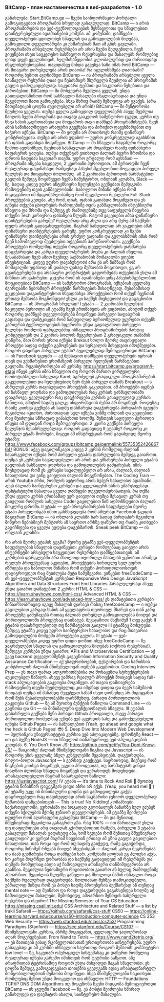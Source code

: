 ### BitCamp - план наставничества в веб-разработке - 1.0  
განახლება: Start.BitCamp.ge — ჩვენი საინფორმაციო პორტალი გამოგადგებათ პროგრამის სრულად გასავლელად.
BitCamp — ი არის პროგრამირების და ვებ-ტექნოლოგიების შესწავლითა და სწავლებით დაინტერესებული ადამიანების კომუნა.
ამ კომუნაში, დამწყები დეველოპერები ცდილობენ სწავლას და გამოცდილების მიღებას, გამოცდილი დეველოპრები კი ეხმარებიან მათ ამ გზის გავლაში.
პროგრამაში არსებული რესურსები არ არის ჩვენი შედგენილი. ჩვენ ვიყენებთ ისეთ საუკეთესო სასწავლო რესურსებსა და მასალებს რომლებიც ღიად დევს ყველასთვის, ხელმისაწვდომია გლობალურად და ძირითადად ინგლისურენოვანია.
თავიდანვე მინდა გავუსვა ხაზი იმას რომ BitCamp — ის მთავარი ღირებულება არის ღიაობა!
რა იგულისხმება ღიაობაში?
როგორც ზემოთ ავღნიშნეთ BitCamp — ის პროგრამაში არსებული ყველა სასწავლო რესურსი ღიაა და ნებისმიერ მსურველს შეუძლია ამ პროგრამის გავლა დამოუკიდებლად. საკუთარი ტემპით და საკუთარი წესებითა და პირობებით.
BitCamp — ში მოხვედრა შეუძლია ყველას. უნდა გაითვალისწინოთ რომ სასწავლო მასალები ინგლისურადაა და უნდა შეგეძლოთ მათი გამოყენება. სხვა მხრივ რაიმე შეზღუდვა არ გვაქვს. (არა მათემატიკის ცოდნა აუცილებელი არ არის!)
BitCamp — ში მენტორობა შეუძლია ყველას. თუმცა ყველა გამოცდილ დეველოპერს ასევე შეუძლია წაიღოს ჩვენი პროგრამა და თავად გააკეთოს სამენტორო ჯგუფი, კურსი თუ სხვა სახის გაერთიანება და მოუყაროს თავი დამწყებ პროგრამისტებს. ჩვენ ამის საწინააღმდეგო არაფერი გვექნება და პირიქით დავეხმარებით თუ საჭირო იქნება.
BitCamp — ში ყოფნა არ მოითხოვს რაიმე ფინანსურ კონტრიბუციას. თუმცა არ არის უფასო! — უფრო კონკრეტულად აგიხსნით რა ფასის გადახდა მოგიწევთ.
BitCamp — ში სწავლის საფასური
როგორც ზემოთ ავღნიშნეთ, ჩვენთან სასწავლად არ მოგიწევთ რაიმე ფინანსური საფასურის გაღება.
თუმცა თქვენგან ვითხოვთ ძალიან ბევრი შრომისა და დროის ჩადებას საკუთარ თავში.
უფრო ვრცალდ რომ ავხსნათ — პროგრამა იწყება საცდელი, 2 კვირიანი პერიოდით. ამ პერიოდში ჩვენ რეალურად დავინახავთ რამდენად პასუხისმგებლობით მოეკიდეთ პირველ ჩელენჯს და მიიყვანეთ ბოლომდე. ამ 2 კვირიანი პერიოდის წარმატებით გავლის შემდეგ მოგიწვევთ ჩვენს სამენტორო, ონლაინ კლასში, Slack — ზე. სადაც კიდევ უფრო ინტენსიური ჩელენჯები გექნებათ შემდგომი რამოდენიმე თვის განმავლობაში. საბოლოო მიზანი იქნება რომ მიგიყვანოთ იმ მდგომარეობამდე რომ შეგეძლოთ რეალური Full-Stack პროექტების კეთება.
ასე რომ, დიახ, ფასის გადახდა მოგიწევთ და ეს იქნება თქვენი ცხოვრების რამოდენიმე თვის განმავლობაში ინტენსიური სწავლა და შრომა და შემდეგ ეს რამოდენიმე თვე საფუძველს ჩაუყრის თქვენი Tech კარიერის დასაწყის წლებს.
რატომ ვაკეთებთ ამას ფინანსური დაინტერესების გარეშე?
რეალურად არც ახლა და არც მერე ამ საქმეში ფულს არავის გადავახდევინებთ, მაგრამ ნამდვილად არ ვაკეთებთ ამას ფინანსური დაინტერესების გარეშე. უფრო კონკრეტულად კი ჩვენი ფინანსური დაინტერესება არის გრძელ ვადიანი და გულისხმობს იმას რომ ჩვენ სამომავლოდ შევძლებთ თქვენთან პარტნიორობას. გვექნება პროექტები რომელშიც თქვენი როგორც დეველოპერების დახმარება დაგვჭირდება და კარგი დეველოპერების პოვნა კი ძალიან ძნელია. შესაბამისად ჩვენ ამით ჩვენივე საქმიანობის მომავალში ვდებთ ინვესტიციას. კიდევ უფრო დავაზუსტოთ! არა ეს არ ნიშნავს რომ მომავალში უფასოდ ან დაბალ ფასად მუშაობას მოგთხოვთ, ეგ არ გვაინტერესებს და არანაერი კონტრაქტის გაფორმებას თქვენთან ეხლა ამ მიზნით არ ვაპირებთ. გვჯერა რომ ის ადამიანები ვინც პასუხისმგებლობით მოეკიდებიან BitCamp — ის სამენტორო პროგრამას, იქნებიან ყველაზე ძვირფასნი ნებისმიერ პროექტში წარმატების მისაღწევად. შესაბამისად ვეცდებით დაგაინტერესოთ სხვადასხვა პროექტებით რომ თქვენ ჩვენთან ერთად მუშაობა მოგწონდეთ!
ეხლა კი საქმეს მივხედოთ! და გაგაცნობთ BitCamp — ის პროგრამას სრულად!
I ეტაპი — 2 კვირიანი ჩელენჯი/საცდელი პერიოდი
ამ ეტაპზე ჩვენ ერთმანეთს არ ვიცნობთ, ამიტომ თქვენ როგორც დამწყებ დეველოპერებს მოგიწევთ პირველი საფასურის გადახდა და დამტკიცება რომ ნამდვილად სერიოზულად უყურებთ თქვენს კარიერას ტექნოლოგიების სფეროში.
უნდა გადალახოთ პირველი ჩელენჯი რომლის ფარგლებშიც ისწავლით პროგრამირების მარტივ კონცეფციებს და 2 კვირის ბოლოს შეგეძლებათ 2 გრაფიკული თამაშის დაწერა, მათ შორის ერთი იქნება Brekout ხოლო მეორე თავისუფალი პროექტი სადაც თქვენი გემოვნების და სურვილის მიხედვით იმოქმედებთ.
როგორ დავიწყო პირველი ეტაპი?
აუცილებლად შემოგვიერთდი BitCamp — ის Facebook ჯგუფში — აქ შენსავით დამწყები დეველოპერები იყრიან თავს და ვეხმარებით ერთმანეთს პირველი ჩელენჯის წარმატებით გავლაში.
რეგისტრირდები ამ კურსზე: https://start.bitcamp.ge/program/i-etapi
იწყებ კურსს იმის სწავლით თუ როგორ მართო ვირტუალური რობოტი/ძაღლი სახელად Karel;
აგრძელებ გრაფიკული პროგრამირების გაკვეთილებით და ჩელენჯებით;
წერ შენს პირველ თამაშს Breakout — ს
ასრულებ კურსს თავისუფალი პროექტის გაკეთებით. ამ პროექტში იყენებ იმ ნასწავლ ცოდნასა და გამოცდილებას რაც კურსის განმავლობაში დააგროვე.
ყველაფერი რაც დაგჭირდება კურსის გასავლელად კურსის ნაწილია, ამიტომ სადმე ცალკე ინფორმაციის ძებნა არ მოგიწევს.
როდესაც რაიმე კითხვა გექნება ან სადმე დახმარება დაგჭირდება პირდაპირ ჯგუფში შეგიძლია იკითხო, ძირითადად სულ იქნება ვინმე ონლაინ და ვეცდებით რაც შეიძლება სწრაფად გიპასუხოთ ხოლმე.
შენთვის საცდელი პერიოდი იწყება იმ დღიდან როცა შემოგვიერთდი. 2 კვირა გექნება პირველი ჩელენჯის შესასრულებლად.
როგორ გადავიდე II ეტაპზე?
როგორც კი პირველ ეტაპს მორჩები, მიყევი ამ ინსტრუქციას რომ გადახვიდე მეორე ეტაპზე: https://www.facebook.com/groups/bitcamp.ge/permalink/5573535242686764/
BONUS: აქვე დაგილინკავთ კიდევ 2 კურსს რომელიც ძალიან სასარგებლო იქნება რომ პირველი ეტაპის დასრულების შემდეგ გაიაროთ.
თუმცა ეს კურსები სავალდებულო არ არის და ემსახურება პირველი ეტაპის გავლისას ნასწავლი ცოდნისა და გამოცდილების გამყარებას.
იმის მიუხედავად რომ ეს კურსები სავალდებულო არ არის, ძალიან, ძალიან სახალისოა და ვინც გაივლით ძალიან მოგეწონებათ.
The Coding Train — არის Youtube არხი, რომლის ავტორიც არის სუპერ სახალისო ადამიანი, აქვს ძალიან საინტერესო კურსები და ყველაფერს ხსნის უმარტივესად. ფანტასტიური მასალაა ყველა დამწყები დეველოპერისათვის.
რა თქმა უნდა ყველა კურსს ერთბაშად ვერ გაივლით თუმცა შესავალ კურსს თუ გაივლით რომლის სახელია Code! გაცილებით წინ აღმოჩნდებით ძალიან მოკლრე დროში.
II ეტაპი — ვებ-პროგრამირების საფუძვლები
მეორე ეტაპი პირველისგან იმით განსხვავდება რომ ამჯერად Facebook ჯგუფის მაგივრად BitCamp — ის ონლაინ კლასში ხარ სადაც პირდაპირ შეგიძლი მიწერო ნებისმიერ მენტორს ან საერთო არხზე დაწერო თუ რაიმე კითხვები გაგიჩნდება და ყველა ეცდება დაგეხმაროს.
Sneak peek BitCamp — ის ონლაინ კლასში:

რა არის მეორე ეტაპის გეგმა?
მეორე ეტაპზე ვებ-დეველოპმენტის საფუძვლების სწავლას დავიწყებთ:
კურსები რომლებსაც გაივლი არის ინტერნეტში არსებული საუკეთესო რესურსები დამწყებთათვის.
ამ კურსების ფარგლებში არა მხოლოდ თეორიულ მასალას ეცნობით არამედ რელურ პროექტებსაც აკეთებთ, პროექტების სირთულე სულ უფრო იზრდება და საბოლოო მიზანია რომ თქვენი პორთფოლიოსთვის დაგიგროვდეთ რაც შეიძლება მეტი ნამუშევარი.
ვიწყებთ freeCodeCamp — ის ვებ-დეველოპმენტის კურსებით
Responsive Web Design
JavaScript Algorithms and Data Structures
Front End Libraries
პარალელურად ასევე უნდა გაიარო დამატებით 2 კურსი:
HTML & CSS — https://learn.shayhowe.com/html-css/
Advanced HTML & CSS — https://learn.shayhowe.com/advanced-html-css/
ეს დამატებითი კურსები შინაარსობრივად იგივე მასალას ფარავს რასაც freeCodeCamp — ი თუმცა გაცილებით კარგად ხსნის ამ ყველაფრის თეორიულ მხარეს და თან კარგ პროექტზე გამუშავებს რითაც ძალიან ღირებულ გამოცდილებას მიიღებ და პორთფოლიოში პროექტსაც დაიმატებ.
შევაჯამოთ: მაქსიმუმ 1 თვე გაქვს II ეტაპის დასასრულებლად თუ წარმატებით გაივლი III ეტაპზეც მოხვდები.
შემდეგ ეტაპზე კიდევ უფრო საინტერესო სახალისო და რაც მთავარია გამოდცილების მომცემი პროექტები გელის.
III ეტაპი — ვებ-დეველოპმენტი კიდევ უფრო დიდი დოზით
ისევ freeCodeCamp — ზე ვაგრძელებთ სწავლას და გამოცდილების მიღებას (ოქროს რესურსია!).
შემდეგი კურსები უნდა გაიარო:
APIs and Microservices Certification — აქ უკვე backend დეველოპმენტს გავეცნობით
Information Security and Quality Assurance Certification — აქ უსაფრთხოების, ტესტირების და ხარისხის კონტროლის ძალიან მნიშვნელოვან თემებს გაეცნობით.
Coding Interview Prep — ეს თავი ფარავ ალგორითმებისა და მონაცემთა სტრუქტურების აუცილებელ ნაწილს. ასევე უამრავ რეალურ პროექტს მოიცავს სადაც full-stack აპლიკაციების გაკეთება მოგიწევთ. ამ თავის დამთავრება რამოდენიმე თვეში შეუძლებელიც კია იმდნად დიდია და ბევრ სამუშაოს მოიცავს თუმცა იმ მანამდე შევუტევთ სანამ ისეთ დონემდე არ მიგიყვანთ რომ შენს შესაძლებლობებში დარწმუნდე.
პირადი პორთფოლიოს გაკეთება Github — ზე
ამ მეოთხე პუნქტის ნაწილია Command Line — ის გაცნობა და Git — ის მინიმალური ფუნქციონალის სწავლა.
III ეტაპის დასასრულს გექნება შენი პირადი Github პროფაილი, ასევე პირადი პორთფოლიო რომელსაც ექნება ვებ-გვერდის სახე და გამოქვეყნებული იქნება Github Pages — ის საშუალებით (Yeah, go ahead and google what the heck is Github Pages! 😎)
5. Deep Dive Into Modern Web Development — ჰელსინკის უნივერსიტეტის კურსია ვებ აპლიკაციებზე. ფრონტზე React — ით და ბექზე NodeJS —ით სწავლობ თანამედროვე ვებ-აპლიკაციების კეთებას.
6. You Don’t Know JS: https://github.com/getify/You-Dont-Know-JS/ — წაიკითხე! ძალიან მნიშვნელოვანი წიგნია და Javascript — ის როგორც ენის ყველაზე ბნელ კუნჭულებში შეგახედებს. დაგჭირდება, ბოლო-ბოლო Javascript — ს ვერსად გაექცევი.
საერთოდაც, მიეჩვიე რომ წიგნების კითხვა მოგიწევს, ეგეთი პროფესიაა, თუ წარმატებას გინდა მიაღწიო ბლომად სწავლა მოგიწევს და ვერასოდეს მოდუნდები.
არასავალდებულო მაგრამ სასარგებლო ნაწილი:
https://justjavascript.com/
IV ეტაპი — It’s time to Rock And Roll 🤘
მეოთხე ეტაპის წინასწარ დაგეგმვას დიდი აზრი არ აქვს. (Yeap, you heard me! 🕺 )
ამ ეტაპზე უკვე ის მინიმალური ცოდნა და გამოცდილება გაქვს დაგროვებული რაც თავისუფლად არის საკმარისი ჯუნიორ დეველოპერად მუშაობის დაწყებისთვის — This is true! No Kidding!
კომაპნიები საქართველოში, ევროპაში და ზოგადად გლობალურ ბაზარზე სულ ეძებენ თქვენი სქილების მქონე ჯუნიორ დეველოპერებს.
ამ ეტაპზე შეიძლება იფიქრო რომ აღარაფერი გესაქმება BitCamp — ში და შენითაც მშვენივრად შეგიძლია განაგრძო გზა. რაც 100% — ით მართალია!
ეხლა თუ დაფიქრდები არც თავიდან გჭირდებოდით რამეში, პირველი 3 ეტაპის გასავლელ მასალას გადახედე აბა, ხომ ხვდები რომ შენითაც მშვენივრად გაივლიდი? კი ეგრეა!
მაგრამ სხვებთან ერთად ამ გზის გავლა გაცილებით სახალისოა. თან როცა იცი რომ თუ სადმე გაიჭედე, რამე გაგიჭირდა, როგორც მინიმუმ რჩევას მიიღებ სხვებისგან — ძალიან კარგი შეგრძნებაა და ძაან გეხმარება როცა დამწყები ხარ. კომუნაში ყოფნას ეგ პლიუსი აქვს.
ხო კარგი მოვრჩეთ ჭორაობას და საქმეზე გადავიდეთ!
იმ რესურსებს და თემებს რომელსაც ახლა აქ ჩამოვთვლი არანაერი თანმიმდევრობა არ გააჩნია. შეგიძლია ნებისმიერი რიგითობით გაიარო ან სულაც რამოდენიმე ამოარჩიო. შეგიძლია წლებზე გაწელო და მხოლოდ მაშინ ისწავლო როცა საქმეში რეალურად დაგჭირდება. მთლიანად შენზეა დამოკიდებული, უბრალოდ მინდა რომ ეს პოსტი სადმე ბროუზერის ბუქმარქად ან თუნდაც mental note — ად შეინახო და როცა დაგჭირდება გაგახსენდეს ხოლმე აქ ჩამოთვლილი მასალები, შემოხვიდე, ამოარჩიო შენთვის სასურველი რესურსი და იხეირო!
The Missing Semester of Your CS Education — https://missing.csail.mit.edu/
CSS Architecture and Related Stuff — a list by 
Irakli Safareli
 — https://github.com/safareli/css-stuff
CS50 — https://online-learning.harvard.edu/course/cs50-introduction-computer-science
CS 253 Web Security — https://web.stanford.edu/class/cs253/
Programming Paradigms (Stanford) — https://see.stanford.edu/Course/CS107 — მნიშვნელოვანი კურსია, აზრზე მოგიყვანთ, ყველაფერი ჯადოქრობად აღარ მოგეჩვენებათ.
From Nand to Tetris — https://www.nand2tetris.org/ — ეს მათთვის ვისაც რკინეულობასთან ურთიერთობა აინტერესებს. უფრო გასაგებად კი ამ კურსში ისწავლით საერთოდ როგორ მუშაობს კომპიუტერი low level — ზე, საკუთარ ოპერაციულ სისტემასაც კი დაწერთ რომელიც რეალურად იქნება გარემო იმისთვის რომ ტეტრისი ააწყოთ. ანუ არაფრიდან ტეტრისამდე როგორ უნდა მიხვიდეთ მაგას სწავლობთ. ეს ცოდნა შემდეგ გამოგადგებათ თითქმის ყველგანს ადაც არასტადნარტულ მოწყობილობებთან მუშაობა მოგიწევთ.
სხვა მნიშვნელოვანი საკითხები რომლებიც შენით უნდა მოიკვლიო და ისწავლო:
HTTP — Foundations
TCP/IP
DNS
DOM
Algorithms
თუ მოგეწონა ჩვენი მიდგომა შემოგვიერთდი BitCamp — ის ჯგუფში Facebook — ზე.
ეს პოსტი შეიძლება ხშირად განახლდეს და დაემატოს ახალი, საინტერესო მასალები.
